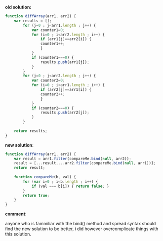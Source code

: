 **old solution:**
```javascript
function diffArray(arr1, arr2) {
    var results = [];   
        for (j=0 ; j<arr1.length ; j++) {
            var counter1=0;
            for (i=0 ; i<arr2.length ; i++) {
                if (arr1[j]==arr2[i]) {
                counter1++;
                }
            }
            if (counter1===0) {
                results.push(arr1[j]);
            }
        }
        for (j=0 ; j<arr2.length ; j++) {
            var counter2=0;
            for (i=0 ; i<arr1.length ; i++) {
                if (arr2[j]==arr1[i]) {
                counter2++;
                }
            }
            if (counter2===0) {
                results.push(arr2[j]);
            }
        }
    
    return results;
}
```

**new solution:**
```javascript
function diffArray(arr1, arr2) {
    var result = arr1.filter(compareMe.bind(null, arr2));
    result = [...result,...arr2.filter(compareMe.bind(null, arr1))];
    return result;
    
    function compareMe(b, val) {
        for (var i=0 ; i<b.length ; i++) {
            if (val === b[i]) { return false; }
        }
        return true;
    }
}
```
**comment:**

anyone who is fammiliar with the bind() method and spread syntax should find the new solution to be better, i did however overcomplicate things with this solution.
